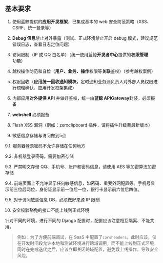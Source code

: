 ## 基本要求

1. 使用蓝鲸提供的**应用开发框架**，已集成基本的 web 安全防范策略（XSS、CSRF、统一登录等）

2. **Debug 信息**禁止对外暴露（测试、正式环境禁止开启 debug 模式，建议规范错误日志，查看日志定位问题）

3. 访问限制（IP 或 QQ 白名单）（统一使用蓝鲸**开发者中心**提供的**权限管理**功能）

4. 越权操作防范和自检（**用户、业务、操作**权限等**关联**鉴权）（参考越权案例）

5. 权限回收（**应用统一回收通知模块**，定时通知业务测负责人对外部人员权限进行梳理确认，应用开发框架集成）

6. 内部应用**对外提供 API** 并做好鉴权，统一由**蓝鲸 APIGateway**封装，必须报备

7. **webshell** 必须报备

8. Flash XSS 漏洞（例如：zeroclipboard 插件，请将插件升级至最新版本）

9. 敏感信息存储与访问做到5点

9.1. 服务器登录密码不允许存储在任何地方

9.2. 非机器登录密码，需要加密存储

9.3. 严禁明文存储 QQ、手机号、账户和密码信息，请使用 AES 等加密算法加密存储

9.4. 前端页面上不允许显示任何敏感信息，如密码、重要外网配置等。手机号显示前三位后两位，身份证显示前一位后一位，银行卡显示前六位后四位。

9.5. 对于访问敏感信息 DB，必须做好来源 IP 限制

10. 安全校验豁免的接口不能上线到正式环境

针对不同的环境，进行不同的 Django 配置时，配置应该注意相互隔离、不能共用。

> 例如：为了方便前端调试，在 SaaS 中配置了`corsheaders`。此时应该，仅在开发时间段允许本地和测试环境进行跨域调用，而不能上线到正式环境，同时在完成迭代之后，应该立即关闭跨域配置，避免误上线操作，导致安全风险。

